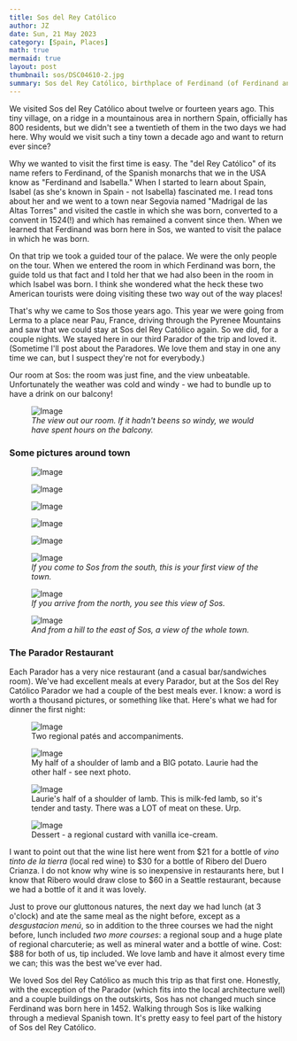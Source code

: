 ```yaml
---
title: Sos del Rey Católico
author: JZ
date: Sun, 21 May 2023
category: [Spain, Places]
math: true
mermaid: true
layout: post
thumbnail: sos/DSC04610-2.jpg
summary: Sos del Rey Católico, birthplace of Ferdinand (of Ferdinand and Isabel) and pretty much unchanged since he was born here 400 years ago.
---
```

We visited Sos del Rey Católico about twelve or fourteen years ago. This tiny village, on a ridge in a mountainous area in northern Spain, officially has 800 residents, but we didn't see a twentieth of them in the two days we had here. Why would we visit such a tiny town a decade ago and want to return ever since?

Why we wanted to visit the first time is easy. The "del Rey Católico" of its name refers to Ferdinand, of the Spanish monarchs that we in the USA know as "Ferdinand and Isabella." When I started to learn about Spain, Isabel (as she's known in Spain - not Isabella) fascinated me. I read tons about her and we went to a town near Segovia named "Madrigal de las Altas Torres" and visited the castle in which she was born, converted to a convent in 1524(!) and which has remained a convent since then. When we learned that Ferdinand was born here in Sos, we wanted to visit the palace in which he was born.

On that trip we took a guided tour of the palace. We were the only people on the tour. When we entered the room in which Ferdinand was born, the guide told us that fact and I told her that we had also been in the room in which Isabel was born. I think she wondered what the heck these two American tourists were doing visiting these two way out of the way places!

That's why we came to Sos those years ago. This year we were going from Lerma to a place near Pau, France, driving through the Pyrenee Mountains and saw that we could stay at Sos del Rey Católico again. So we did, for a couple nights.  We stayed here in our third Parador of the trip and loved it. (Sometime I'll post about the Paradores. We love them and stay in one any time we can, but I suspect they're not for everybody.)

Our room at Sos: the room was just fine, and the view unbeatable. Unfortunately the weather was cold and windy - we had to bundle up to have a drink on our balcony!

<figure class = "landscape" >
	<img src="{{ "sos/DSC04539.jpg" | prepend: site.imageurl | prepend: site.baseurl  }}" alt="Image" />
	<figcaption><em>The view out our room. If it hadn't beens so windy, we would have spent hours on the balcony.</em></figcaption>
</figure>

<h3>Some pictures around town</h3>
<figure class = "portrait" >
	<img src="{{ "sos/DSC04556.jpg" | prepend: site.imageurl | prepend: site.baseurl  }}" alt="Image" />
	<figcaption></figcaption>
</figure>
<figure class = "portrait" >
	<img src="{{ "sos/DSC04559-2.jpg" | prepend: site.imageurl | prepend: site.baseurl  }}" alt="Image" />
	<figcaption></figcaption>
</figure>
<figure class = "portrait" >
	<img src="{{ "sos/DSC04566.jpg" | prepend: site.imageurl | prepend: site.baseurl  }}" alt="Image" />
	<figcaption></figcaption>
</figure>

<figure class = "portrait" >
	<img src="{{ "sos/DSC04543.jpg" | prepend: site.imageurl | prepend: site.baseurl  }}" alt="Image" />
	<figcaption></figcaption>
</figure>

<figure class = "portrait" >
	<img src="{{ "sos/DSC04571.jpg" | prepend: site.imageurl | prepend: site.baseurl  }}" alt="Image" />
	<figcaption></figcaption>
</figure>

<figure class = "landscape" >
	<img src="{{ "sos/DSC04615.jpg" | prepend: site.imageurl | prepend: site.baseurl  }}" alt="Image" />
	<figcaption><em>If you come to Sos from the south, this is your first view of the town.</em></figcaption>
</figure>

<figure class = "landscape" >
	<img src="{{ "sos/DSC04664.jpg" | prepend: site.imageurl | prepend: site.baseurl  }}" alt="Image" />
	<figcaption><em>If you arrive from the north, you see this view of Sos.</em></figcaption>
</figure>
<figure class = "landscape" >
	<img src="{{ "sos/DSC04610-2.jpg" | prepend: site.imageurl | prepend: site.baseurl  }}" alt="Image" />
	<figcaption><em>And from a hill to the east of Sos, a view of the whole town.</em></figcaption>
</figure>

<h3>The Parador Restaurant</h3>
Each Parador has a very nice restaurant (and a casual bar/sandwiches room). We've had excellent meals at every Parador, but at the Sos del Rey Católico Parador we had a couple of the best meals ever. I know: a word is worth a thousand pictures, or something like that. Here's what we had for dinner the first night:

<figure class = "landscape" >
	<img src="{{ "sos/IMG_5544 2.jpg" | prepend: site.imageurl | prepend: site.baseurl  }}" alt="Image" />
	<figcaption>Two regional patés and accompaniments.</figcaption>
</figure>
<figure class = "landscape" >
	<img src="{{ "sos/IMG_5545 2.jpg" | prepend: site.imageurl | prepend: site.baseurl  }}" alt="Image" />
	<figcaption>My half of a shoulder of lamb and a BIG potato. Laurie had the other half - see next photo.</figcaption>
</figure>
<figure class = "landscape" >
	<img src="{{ "sos/IMG_5547 2.jpg" | prepend: site.imageurl | prepend: site.baseurl  }}" alt="Image" />
	<figcaption>Laurie's half of a shoulder of lamb. This is milk-fed lamb, so it's tender and tasty. There was a LOT of meat on these. Urp.</figcaption>
</figure>
<figure class = "landscape" >
	<img src="{{ "sos/IMG_5550 2.jpg" | prepend: site.imageurl | prepend: site.baseurl  }}" alt="Image" />
	<figcaption>Dessert - a regional custard with vanilla ice-cream.</figcaption>
</figure>

I want to point out that the wine list here went from $21 for a bottle of <em>vino tinto de la tierra</em> (local red wine) to $30 for a bottle of Ribero del Duero Crianza. I do not know why wine is so inexpensive in restaurants here, but I know that Ribero would draw close to $60 in a Seattle restaurant, because we had a bottle of it and it was lovely.

Just to prove our gluttonous natures, the next day we had lunch (at 3 o'clock) and ate the same meal as the night before, except as a <em>desgustacion menú</em>, so in addition to the three courses we had the night before, lunch included <em>two more courses</em>: a regional soup and a huge plate of regional charcuterie; as well as mineral water and a bottle of wine. Cost: $88 for both of us, tip included. We love lamb and have it almost every time we can; this was the best we've ever had.

We loved Sos del Rey Católico as much this trip as that first one. Honestly, with the exception of the Parador (which fits into the local architecture well) and a couple buildings on the outskirts, Sos has not changed much since Ferdinand was born here in 1452. Walking through Sos is like walking through a medieval Spanish town. It's pretty easy to feel part of the history of Sos del Rey Católico.